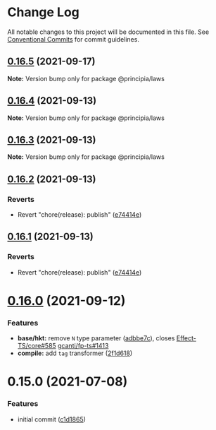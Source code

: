# Change Log

All notable changes to this project will be documented in this file.
See [Conventional Commits](https://conventionalcommits.org) for commit guidelines.

## [0.16.5](https://github.com/0x706b/principia.ts/compare/@principia/laws@0.16.4...@principia/laws@0.16.5) (2021-09-17)

**Note:** Version bump only for package @principia/laws





## [0.16.4](https://github.com/0x706b/principia.ts/compare/@principia/laws@0.16.3...@principia/laws@0.16.4) (2021-09-13)

**Note:** Version bump only for package @principia/laws





## [0.16.3](https://github.com/0x706b/principia.ts/compare/@principia/laws@0.16.2...@principia/laws@0.16.3) (2021-09-13)

**Note:** Version bump only for package @principia/laws





## [0.16.2](https://github.com/0x706b/principia.ts/compare/@principia/laws@0.16.1...@principia/laws@0.16.2) (2021-09-13)


### Reverts

* Revert "chore(release): publish" ([e74414e](https://github.com/0x706b/principia.ts/commit/e74414effa51392092770ecd542b55608dbb1201))





## [0.16.1](https://github.com/0x706b/principia.ts/compare/@principia/laws@0.16.1...@principia/laws@0.16.1) (2021-09-13)


### Reverts

* Revert "chore(release): publish" ([e74414e](https://github.com/0x706b/principia.ts/commit/e74414effa51392092770ecd542b55608dbb1201))





# [0.16.0](https://github.com/0x706b/principia.ts/compare/@principia/laws@0.15.0...@principia/laws@0.16.0) (2021-09-12)


### Features

* **base/hkt:** remove `N` type parameter ([adbbe7c](https://github.com/0x706b/principia.ts/commit/adbbe7cb709177b6b3cbd9cb6050fc76e719d7a1)), closes [Effect-TS/core#585](https://github.com/Effect-TS/core/issues/585) [gcanti/fp-ts#1413](https://github.com/gcanti/fp-ts/issues/1413)
* **compile:** add `tag` transformer ([2f1d618](https://github.com/0x706b/principia.ts/commit/2f1d6186a69804b169d7dc2eb96346d612fd3582))





# 0.15.0 (2021-07-08)


### Features

* initial commit ([c1d1865](https://github.com/0x706b/principia.ts/commit/c1d1865d93b8c7762c4cdfa912360f467c0bae02))
